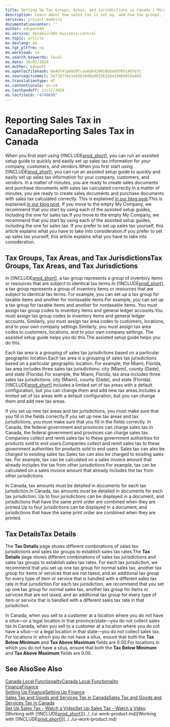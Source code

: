 ```yaml
---
title: Setting Up Tax Groups, Areas, and Jurisdictions in Canada | Microsoft Docs
description: Learn about how sales tax is set up, and how tax groups, tax areas (states, counties, cities, and localities), tax jurisdictions, and tax details work.
services: project-madeira
documentationcenter: ''
author: edupont04
ms.service: dynamics365-business-central
ms.topic: article
ms.devlang: na
ms.tgt_pltfrm: na
ms.workload: na
ms.search.keywords: local
ms.date: 10/01/2020
ms.author: edupont
ms.openlocfilehash: 0e4bf43a68d9fcaa8d6429010bbeb97051497e7c
ms.sourcegitcommit: 2e7307fbe1eb3b34d0ad9356226a19409054a402
ms.translationtype: HT
ms.contentlocale: en-CA
ms.lasthandoff: 12/17/2020
ms.locfileid: "4749699"
---
```

# <a name="reporting-sales-tax-in-canada"></a><span data-ttu-id="02a70-103">Reporting Sales Tax in Canada</span><span class="sxs-lookup"><span data-stu-id="02a70-103">Reporting Sales Tax in Canada</span></span>
<span data-ttu-id="02a70-104">When you first start using [!INCLUDE[prod_short](../../includes/prod_short.md)], you can run an assisted setup guide to quickly and easily set up sales tax information for your company, customers, and vendors.</span><span class="sxs-lookup"><span data-stu-id="02a70-104">When you first start using [!INCLUDE[prod_short](../../includes/prod_short.md)], you can run an assisted setup guide to quickly and easily set up sales tax information for your company, customers, and vendors.</span></span> <span data-ttu-id="02a70-105">In a matter of minutes, you are ready to create sales documents and purchase documents with sales tax calculated correctly.</span><span class="sxs-lookup"><span data-stu-id="02a70-105">In a matter of minutes, you are ready to create sales documents and purchase documents with sales tax calculated correctly.</span></span> <span data-ttu-id="02a70-106">This is explained [in our blog post](https://madeira.microsoft.com/blog/sales-tax-setup-made-easy).</span><span class="sxs-lookup"><span data-stu-id="02a70-106">This is explained [in our blog post](https://madeira.microsoft.com/blog/sales-tax-setup-made-easy).</span></span>
<span data-ttu-id="02a70-107">If you move to the empty My Company, we recommend that you start by using each of the assisted setup guides, including the one for sales tax.</span><span class="sxs-lookup"><span data-stu-id="02a70-107">If you move to the empty My Company, we recommend that you start by using each of the assisted setup guides, including the one for sales tax.</span></span> <span data-ttu-id="02a70-108">If you prefer to set up sales tax yourself, this article explains what you have to take into consideration.</span><span class="sxs-lookup"><span data-stu-id="02a70-108">If you prefer to set up sales tax yourself, this article explains what you have to take into consideration.</span></span>  


## <a name="tax-groups-tax-areas-and-tax-jurisdictions"></a><span data-ttu-id="02a70-109">Tax Groups, Tax Areas, and Tax Jurisdictions</span><span class="sxs-lookup"><span data-stu-id="02a70-109">Tax Groups, Tax Areas, and Tax Jurisdictions</span></span>
<span data-ttu-id="02a70-110">In [!INCLUDE[prod_short](../../includes/prod_short.md)], a tax group represents a group of inventory items or resources that are subject to identical tax terms.</span><span class="sxs-lookup"><span data-stu-id="02a70-110">In [!INCLUDE[prod_short](../../includes/prod_short.md)], a tax group represents a group of inventory items or resources that are subject to identical tax terms.</span></span> <span data-ttu-id="02a70-111">For example, you can set up a tax group for taxable items and another for nontaxable items.</span><span class="sxs-lookup"><span data-stu-id="02a70-111">For example, you can set up a tax group for taxable items and another for nontaxable items.</span></span> <span data-ttu-id="02a70-112">You must assign tax group codes to inventory items and general ledger accounts.</span><span class="sxs-lookup"><span data-stu-id="02a70-112">You must assign tax group codes to inventory items and general ledger accounts.</span></span> <span data-ttu-id="02a70-113">Similarly, you must assign tax area codes to customers, locations, and to your own company settings.</span><span class="sxs-lookup"><span data-stu-id="02a70-113">Similarly, you must assign tax area codes to customers, locations, and to your own company settings.</span></span> <span data-ttu-id="02a70-114">The assisted setup guide helps you do this.</span><span class="sxs-lookup"><span data-stu-id="02a70-114">The assisted setup guide helps you do this.</span></span>  

<span data-ttu-id="02a70-115">Each tax area is a grouping of sales tax jurisdictions based on a particular geographic location.</span><span class="sxs-lookup"><span data-stu-id="02a70-115">Each tax area is a grouping of sales tax jurisdictions based on a particular geographic location.</span></span> <span data-ttu-id="02a70-116">For example, the Miami, Florida, tax area includes three sales tax jurisdictions: city (Miami), county (Dade), and state (Florida).</span><span class="sxs-lookup"><span data-stu-id="02a70-116">For example, the Miami, Florida, tax area includes three sales tax jurisdictions: city (Miami), county (Dade), and state (Florida).</span></span> [!INCLUDE[prod_short](../../includes/prod_short.md)] <span data-ttu-id="02a70-117">includes a limited set of tax areas with a default configuration, but you can change them and add new tax areas.</span><span class="sxs-lookup"><span data-stu-id="02a70-117">includes a limited set of tax areas with a default configuration, but you can change them and add new tax areas.</span></span>  

<span data-ttu-id="02a70-118">If you set up new tax areas and tax jurisdictions, you must make sure that you fill in the fields correctly.</span><span class="sxs-lookup"><span data-stu-id="02a70-118">If you set up new tax areas and tax jurisdictions, you must make sure that you fill in the fields correctly.</span></span> <span data-ttu-id="02a70-119">In Canada, the federal government and provinces can charge sales tax.</span><span class="sxs-lookup"><span data-stu-id="02a70-119">In Canada, the federal government and provinces can charge sales tax.</span></span> <span data-ttu-id="02a70-120">Companies collect and remit sales tax to these government authorities for products sold to end users.</span><span class="sxs-lookup"><span data-stu-id="02a70-120">Companies collect and remit sales tax to these government authorities for products sold to end users.</span></span> <span data-ttu-id="02a70-121">Sales tax can also be charged to existing sales tax.</span><span class="sxs-lookup"><span data-stu-id="02a70-121">Sales tax can also be charged to existing sales tax.</span></span> <span data-ttu-id="02a70-122">For example, tax can be calculated on a sales invoice amount that already includes the tax from other jurisdictions.</span><span class="sxs-lookup"><span data-stu-id="02a70-122">For example, tax can be calculated on a sales invoice amount that already includes the tax from other jurisdictions.</span></span>  

<span data-ttu-id="02a70-123">In Canada, tax amounts must be detailed in documents for each tax jurisdiction.</span><span class="sxs-lookup"><span data-stu-id="02a70-123">In Canada, tax amounts must be detailed in documents for each tax jurisdiction.</span></span> <span data-ttu-id="02a70-124">Up to four jurisdictions can be displayed in a document, and jurisdictions that have the same print order are combined when they are printed.</span><span class="sxs-lookup"><span data-stu-id="02a70-124">Up to four jurisdictions can be displayed in a document, and jurisdictions that have the same print order are combined when they are printed.</span></span>  

## <a name="tax-details"></a><span data-ttu-id="02a70-125">Tax Details</span><span class="sxs-lookup"><span data-stu-id="02a70-125">Tax Details</span></span>
<span data-ttu-id="02a70-126">The **Tax Details** page shows different combinations of sales tax jurisdictions and sales tax groups to establish sales tax rates.</span><span class="sxs-lookup"><span data-stu-id="02a70-126">The **Tax Details** page shows different combinations of sales tax jurisdictions and sales tax groups to establish sales tax rates.</span></span> <span data-ttu-id="02a70-127">For each tax jurisdiction, we recommend that you set up one tax group for normal sales tax, another tax group for items or services that are not taxed, and an additional tax group for every type of item or service that is handled with a different sales tax rate in that jurisdiction.</span><span class="sxs-lookup"><span data-stu-id="02a70-127">For each tax jurisdiction, we recommend that you set up one tax group for normal sales tax, another tax group for items or services that are not taxed, and an additional tax group for every type of item or service that is handled with a different sales tax rate in that jurisdiction.</span></span>  

<span data-ttu-id="02a70-128">In Canada, when you sell to a customer at a location where you do not have a *situs*—or a legal location in that province/state—you do not collect sales tax.</span><span class="sxs-lookup"><span data-stu-id="02a70-128">In Canada, when you sell to a customer at a location where you do not have a *situs*—or a legal location in that state—you do not collect sales tax.</span></span> <span data-ttu-id="02a70-129">For locations in which you do not have a situs, ensure that both the **Tax Below Minimum** and **Tax Above Maximum** fields are 0.00.</span><span class="sxs-lookup"><span data-stu-id="02a70-129">For locations in which you do not have a situs, ensure that both the **Tax Below Minimum** and **Tax Above Maximum** fields are 0.00.</span></span>  

## <a name="see-also"></a><span data-ttu-id="02a70-130">See Also</span><span class="sxs-lookup"><span data-stu-id="02a70-130">See Also</span></span>
[<span data-ttu-id="02a70-131">Canada Local Functionality</span><span class="sxs-lookup"><span data-stu-id="02a70-131">Canada Local Functionality</span></span>](canada-local-functionality.md)  
[<span data-ttu-id="02a70-132">Finance</span><span class="sxs-lookup"><span data-stu-id="02a70-132">Finance</span></span>](../../finance.md)  
[<span data-ttu-id="02a70-133">Setting Up Finance</span><span class="sxs-lookup"><span data-stu-id="02a70-133">Setting Up Finance</span></span>](../../finance-setup-finance.md)  
[<span data-ttu-id="02a70-134">Sales Tax and Goods and Services Tax in Canada</span><span class="sxs-lookup"><span data-stu-id="02a70-134">Sales Tax and Goods and Services Tax in Canada</span></span>](sales-tax-goods-services.md)  
[<span data-ttu-id="02a70-135">Set Up Sales Tax - Watch a Video</span><span class="sxs-lookup"><span data-stu-id="02a70-135">Set Up Sales Tax - Watch a Video</span></span>](https://www.youtube.com/watch?v=qMs4BoSytN8&index=13&list=PLcakwueIHoT8K1m148oMqo7amR2a7Bz-8)  
<span data-ttu-id="02a70-136">[Working with [!INCLUDE[prod_short](../../includes/prod_short.md)]](../../ui-work-product.md)</span><span class="sxs-lookup"><span data-stu-id="02a70-136">[Working with [!INCLUDE[prod_short](../../includes/prod_short.md)]](../../ui-work-product.md)</span></span>  
